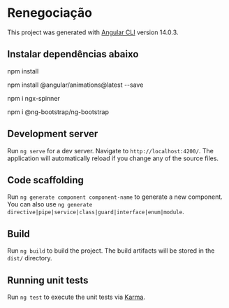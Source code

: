 # Renegociação

This project was generated with [Angular CLI](https://github.com/angular/angular-cli) version 14.0.3.

## Instalar dependências abaixo
 npm install  

 npm install @angular/animations@latest --save

 npm i ngx-spinner

 npm i @ng-bootstrap/ng-bootstrap



## Development server

Run `ng serve` for a dev server. Navigate to `http://localhost:4200/`. The application will automatically reload if you change any of the source files.

## Code scaffolding

Run `ng generate component component-name` to generate a new component. You can also use `ng generate directive|pipe|service|class|guard|interface|enum|module`.

## Build

Run `ng build` to build the project. The build artifacts will be stored in the `dist/` directory.

## Running unit tests

Run `ng test` to execute the unit tests via [Karma](https://karma-runner.github.io).
